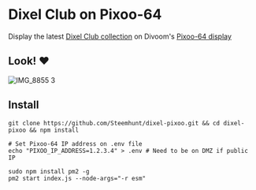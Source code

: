 # Dixel Club on Pixoo-64
Display the latest [Dixel Club collection](https://dixel.club) on Divoom's [Pixoo-64 display](https://www.divoom.com/products/pixoo-64)

## Look! ❤️
![IMG_8855 3](https://user-images.githubusercontent.com/1332279/159866736-a8a7fee0-697a-44ce-95eb-af1ef7cb9904.jpg)

## Install
```
git clone https://github.com/Steemhunt/dixel-pixoo.git && cd dixel-pixoo && npm install

# Set Pixoo-64 IP address on .env file
echo "PIXOO_IP_ADDRESS=1.2.3.4" > .env # Need to be on DMZ if public IP

sudo npm install pm2 -g
pm2 start index.js --node-args="-r esm"
```
